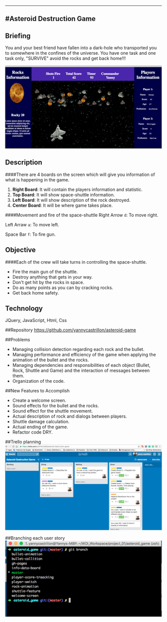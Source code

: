 ---
#Asteroid Destruction Game
--

## Briefing
You and your best friend have fallen into a dark-hole who transported you to somewhere in the confines of the universe. You have one task and one task only, "SURVIVE" avoid the rocks and get back home!!!


![](https://raw.githubusercontent.com/yannycastrillon/asteroid-game/master/Game-picture.png)

## Description 
####There are 4 boards on the screen which will give you information of what is happening in the game.

1. 	**Right Board**: It will contain the players information and statistic.
2. **Top Board**: It will show space-shuttle information.
3. **Left Board**: It will show description of the rock destroyed.
4. **Center Board**: It will be where game takes place.

####Movement and fire of the space-shuttle
Right Arrow `d`: To move right.


Left Arraw  `a`: To move left.

Space Bar `f`: To fire gun.

## Objective
####Each of the crew will take turns in controlling the space-shuttle.

* Fire the main gun of the shuttle.
* Destroy anything that gets in your way.
* Don't get hit by the rocks in space.
* Do as many points as you can by cracking rocks.
* Get back home safety.

## Technology
JQuery, JavaScript, Html, Css

##Repository
https://github.com/yannycastrillon/asteroid-game

##Problems
- Managing collision detection regarding each rock and the bullet.
- Managing performance and efficiency of the game when applying the animation of the bullet and the rocks.
- Managing dependencies and responsibilities of each object (Bullet, Rock, Shuttle and Game) and the interaction of messages between them.
- Organization of the code.

##New Features to Accomplish
- Create a welcome screen.
- Sound effects for the bullet and the rocks.
- Sound effect for the shuttle movement.
- Actual description of rock and dialogs between players.
- Shuttle damage calculation.
- Actual ending of the game.
- Refactor code DRY.

##Trello planning
![](https://raw.githubusercontent.com/yannycastrillon/asteroid-game/master/Trello-planning.png)

##Branching each user story
![](https://raw.githubusercontent.com/yannycastrillon/asteroid-game/master/Branches%20of%20the%20game.png)



